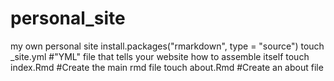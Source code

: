 # personal_site
my own personal site
install.packages("rmarkdown", type = "source")
touch _site.yml #"YML" file that tells your website how to assemble itself
touch index.Rmd #Create the main rmd file
touch about.Rmd #Create an about file

